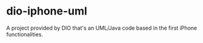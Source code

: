 # dio-iphone-uml
A project provided by DIO that's an UML/Java code based in the first iPhone functionalities.
